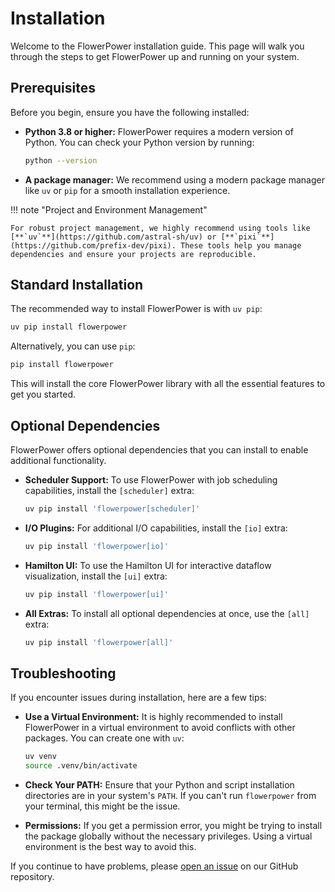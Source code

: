 # Installation

Welcome to the FlowerPower installation guide. This page will walk you through the steps to get FlowerPower up and running on your system.

## Prerequisites

Before you begin, ensure you have the following installed:

*   **Python 3.8 or higher:** FlowerPower requires a modern version of Python. You can check your Python version by running:

    ```bash
    python --version
    ```

*   **A package manager:** We recommend using a modern package manager like `uv` or `pip` for a smooth installation experience.

!!! note "Project and Environment Management"

    For robust project management, we highly recommend using tools like [**`uv`**](https://github.com/astral-sh/uv) or [**`pixi`**](https://github.com/prefix-dev/pixi). These tools help you manage dependencies and ensure your projects are reproducible.

## Standard Installation

The recommended way to install FlowerPower is with `uv pip`:

```bash
uv pip install flowerpower
```

Alternatively, you can use `pip`:

```bash
pip install flowerpower
```

This will install the core FlowerPower library with all the essential features to get you started.

## Optional Dependencies

FlowerPower offers optional dependencies that you can install to enable additional functionality.

*   **Scheduler Support:** To use FlowerPower with job scheduling capabilities, install the `[scheduler]` extra:

    ```bash
    uv pip install 'flowerpower[scheduler]'
    ```

*   **I/O Plugins:** For additional I/O capabilities, install the `[io]` extra:

    ```bash
    uv pip install 'flowerpower[io]'
    ```

*   **Hamilton UI:** To use the Hamilton UI for interactive dataflow visualization, install the `[ui]` extra:

    ```bash
    uv pip install 'flowerpower[ui]'
    ```

*   **All Extras:** To install all optional dependencies at once, use the `[all]` extra:

    ```bash
    uv pip install 'flowerpower[all]'
    ```

## Troubleshooting

If you encounter issues during installation, here are a few tips:

*   **Use a Virtual Environment:** It is highly recommended to install FlowerPower in a virtual environment to avoid conflicts with other packages. You can create one with `uv`:

    ```bash
    uv venv
    source .venv/bin/activate
    ```

*   **Check Your PATH:** Ensure that your Python and script installation directories are in your system's `PATH`. If you can't run `flowerpower` from your terminal, this might be the issue.

*   **Permissions:** If you get a permission error, you might be trying to install the package globally without the necessary privileges. Using a virtual environment is the best way to avoid this.

If you continue to have problems, please [open an issue](https://github.com/your-repo/flowerpower/issues) on our GitHub repository.